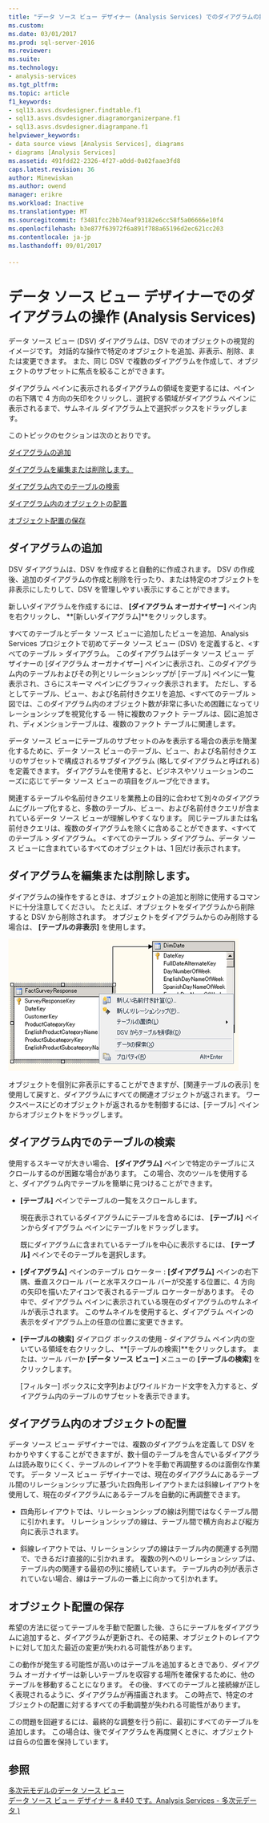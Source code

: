 ```yaml
---
title: "データ ソース ビュー デザイナー (Analysis Services) でのダイアグラムの操作 |Microsoft ドキュメント"
ms.custom: 
ms.date: 03/01/2017
ms.prod: sql-server-2016
ms.reviewer: 
ms.suite: 
ms.technology:
- analysis-services
ms.tgt_pltfrm: 
ms.topic: article
f1_keywords:
- sql13.asvs.dsvdesigner.findtable.f1
- sql13.asvs.dsvdesigner.diagramorganizerpane.f1
- sql13.asvs.dsvdesigner.diagrampane.f1
helpviewer_keywords:
- data source views [Analysis Services], diagrams
- diagrams [Analysis Services]
ms.assetid: 491fdd22-2326-4f27-a0dd-0a02faae3fd8
caps.latest.revision: 36
author: Minewiskan
ms.author: owend
manager: erikre
ms.workload: Inactive
ms.translationtype: MT
ms.sourcegitcommit: f3481fcc2bb74eaf93182e6cc58f5a06666e10f4
ms.openlocfilehash: b3e877f63972f6a891f788a65196d2ec621cc203
ms.contentlocale: ja-jp
ms.lasthandoff: 09/01/2017

---
```

# <a name="work-with-diagrams-in-data-source-view-designer-analysis-services"></a>データ ソース ビュー デザイナーでのダイアグラムの操作 (Analysis Services)
  データ ソース ビュー (DSV) ダイアグラムは、DSV でのオブジェクトの視覚的イメージです。 対話的な操作で特定のオブジェクトを追加、非表示、削除、または変更できます。 また、同じ DSV で複数のダイアグラムを作成して、オブジェクトのサブセットに焦点を絞ることができます。  
  
 ダイアグラム ペインに表示されるダイアグラムの領域を変更するには、ペインの右下隅で 4 方向の矢印をクリックし、選択する領域がダイアグラム ペインに表示されるまで、サムネイル ダイアグラム上で選択ボックスをドラッグします。  
  
 このトピックのセクションは次のとおりです。  
  
 [ダイアグラムの追加](#bkmk_add)  
  
 [ダイアグラムを編集または削除します。](#bkmk_edit)  
  
 [ダイアグラム内でのテーブルの検索](#bkmk_findtables)  
  
 [ダイアグラム内のオブジェクトの配置](#bkmk_arrangeobjects)  
  
 [オブジェクト配置の保存](#bkmk_preserve)  
  
##  <a name="bkmk_add"></a> ダイアグラムの追加  
 DSV ダイアグラムは、DSV を作成すると自動的に作成されます。 DSV の作成後、追加のダイアグラムの作成と削除を行ったり、または特定のオブジェクトを非表示にしたりして、DSV を管理しやすい表示にすることができます。  
  
 新しいダイアグラムを作成するには、 **[ダイアグラム オーガナイザー]** ペイン内を右クリックし、 **[新しいダイアグラム]**をクリックします。  
  
 すべてのテーブルとデータ ソース ビューに追加したビューを追加、Analysis Services プロジェクトで初めてデータ ソース ビュー (DSV) を定義すると、\<すべてのテーブル > ダイアグラム。 このダイアグラムはデータ ソース ビュー デザイナーの [ダイアグラム オーガナイザー] ペインに表示され、このダイアグラム内のテーブルおよびその列とリレーションシップが [テーブル] ペインに一覧表示され、さらにスキーマ ペインにグラフィック表示されます。 ただし、するとしてテーブル、ビュー、および名前付きクエリを追加、\<すべてのテーブル > 図では、このダイアグラム内のオブジェクト数が非常に多いため困難になってリレーションシップを視覚化する — 特に複数のファクト テーブルは、図に追加され、ディメンションテーブルは、複数のファクト テーブルに関連します。  
  
 データ ソース ビューにテーブルのサブセットのみを表示する場合の表示を簡潔化するために、データ ソース ビューのテーブル、ビュー、および名前付きクエリのサブセットで構成されるサブダイアグラム (略してダイアグラムと呼ばれる) を定義できます。 ダイアグラムを使用すると、ビジネスやソリューションのニーズに応じてデータ ソース ビューの項目をグループ化できます。  
  
 関連するテーブルや名前付きクエリを業務上の目的に合わせて別々のダイアグラムにグループ化すると、多数のテーブル、ビュー、および名前付きクエリが含まれているデータ ソース ビューが理解しやすくなります。 同じテーブルまたは名前付きクエリは、複数のダイアグラムを除くに含めることができます、\<すべてのテーブル > ダイアグラム。 \<すべてのテーブル > ダイアグラム、データ ソース ビューに含まれているすべてのオブジェクトは、1 回だけ表示されます。  
  
##  <a name="bkmk_edit"></a> ダイアグラムを編集または削除します。  
 ダイアグラムの操作をするときは、オブジェクトの追加と削除に使用するコマンドに十分注意してください。 たとえば、オブジェクトをダイアグラムから削除すると DSV から削除されます。 オブジェクトをダイアグラムからのみ削除する場合は、 **[テーブルの非表示]** を使用します。  
  
 ![ダイアグラム ワークスペースのスクリーン ショットの右クリック メニュー](../../analysis-services/multidimensional-models/media/ssas-olapdsv-diagram.gif "スクリーン ショット ダイアグラム ワークスペースのショートカット メニュー")  
  
 オブジェクトを個別に非表示にすることができますが、[関連テーブルの表示] を使用して戻すと、ダイアグラムにすべての関連オブジェクトが返されます。 ワークスペースにどのオブジェクトが返されるかを制御するには、[テーブル] ペインからオブジェクトをドラッグします。  
  
##  <a name="bkmk_findtables"></a> ダイアグラム内でのテーブルの検索  
 使用するスキーマが大きい場合、 **[ダイアグラム]** ペインで特定のテーブルにスクロールするのが困難な場合があります。 この場合、次のツールを使用すると、ダイアグラム内でテーブルを簡単に見つけることができます。  
  
-   **[テーブル]** ペインでテーブルの一覧をスクロールします。  
  
     現在表示されているダイアグラムにテーブルを含めるには、 **[テーブル]** ペインからダイアグラム ペインにテーブルをドラッグします。  
  
     既にダイアグラムに含まれているテーブルを中心に表示するには、 **[テーブル]** ペインでそのテーブルを選択します。  
  
-   **[ダイアグラム]** ペインのテーブル ロケーター : **[ダイアグラム]** ペインの右下隅、垂直スクロール バーと水平スクロール バーが交差する位置に、4 方向の矢印を描いたアイコンで表されるテーブル ロケーターがあります。 その中で、ダイアグラム ペインに表示されている現在のダイアグラムのサムネイルが表示されます。 このサムネイルを使用すると、ダイアグラム ペインの表示をダイアグラム上の任意の位置に変更できます。  
  
-   **[テーブルの検索]** ダイアログ ボックスの使用 - ダイアグラム ペイン内の空いている領域を右クリックし、 **[テーブルの検索]**をクリックします。 または、ツール バーか **[データ ソース ビュー]** メニューの **[テーブルの検索]** をクリックします。  
  
     [フィルター] ボックスに文字列およびワイルドカード文字を入力すると、ダイアグラム内のテーブルのサブセットを表示できます。  
  
##  <a name="bkmk_arrangeobjects"></a> ダイアグラム内のオブジェクトの配置  
 データ ソース ビュー デザイナーでは、複数のダイアグラムを定義して DSV をわかりやすくすることができますが、数十個のテーブルを含んでいるダイアグラムは読み取りにくく、テーブルのレイアウトを手動で再調整するのは面倒な作業です。 データ ソース ビュー デザイナーでは、現在のダイアグラムにあるテーブル間のリレーションシップに基づいた四角形レイアウトまたは斜線レイアウトを使用して、現在のダイアグラムにあるテーブルを自動的に再調整できます。  
  
-   四角形レイアウトでは、リレーションシップの線は列間ではなくテーブル間に引かれます。 リレーションシップの線は、テーブル間で横方向および縦方向に表示されます。  
  
-   斜線レイアウトでは、リレーションシップの線はテーブル内の関連する列間で、できるだけ直接的に引かれます。 複数の列へのリレーションシップは、テーブル内の関連する最初の列に接続しています。 テーブル内の列が表示されていない場合、線はテーブルの一番上に向かって引かれます。  
  
##  <a name="bkmk_preserve"></a> オブジェクト配置の保存  
 希望の方法に従ってテーブルを手動で配置した後、さらにテーブルをダイアグラムに追加すると、ダイアグラムが更新され、その結果、オブジェクトのレイアウトに対して加えた最近の変更が失われる可能性があります。  
  
 この動作が発生する可能性が高いのはテーブルを追加するときであり、ダイアグラム オーガナイザーは新しいテーブルを収容する場所を確保するために、他のテーブルを移動することになります。 その後、すべてのテーブルと接続線が正しく表現されるように、ダイアグラムが再描画されます。 この時点で、特定のオブジェクトの配置に対するすべての手動調整が失われる可能性があります。  
  
 この問題を回避するには、最終的な調整を行う前に、最初にすべてのテーブルを追加します。 この場合は、後でダイアグラムを再度開くときに、オブジェクトは自らの位置を保持しています。  
  
## <a name="see-also"></a>参照  
 [多次元モデルのデータ ソース ビュー](../../analysis-services/multidimensional-models/data-source-views-in-multidimensional-models.md)   
 [データ ソース ビュー デザイナー & #40 です。Analysis Services - 多次元データ &#41;](http://msdn.microsoft.com/library/6f40a074-761f-440b-a999-09b755bd86ce)  
  
  

